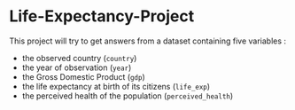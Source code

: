 # Life-Expectancy-Project

This project will try to get answers from a dataset containing five variables : 
* the observed country (`country`)
* the year of observation (`year`)
* the Gross Domestic Product (`gdp`)
* the life expectancy at birth of its citizens (`life_exp`)
* the perceived health of the population (`perceived_health`)

